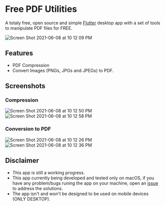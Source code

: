 # Free PDF Utilities

A totaly free, open source and simple [Flutter](https://flutter.dev) desktop app with a set of tools to manipulate PDF files for FREE.

![Screen Shot 2021-06-08 at 10 12 09 PM](https://user-images.githubusercontent.com/56558577/121251056-bca52d00-c8a6-11eb-8175-b3f399078886.png)

## Features
- PDF Compression
- Convert Images (PNGs, JPGs and JPEGs) to PDF.

## Screenshots

### Compression
![Screen Shot 2021-06-08 at 10 12 50 PM](https://user-images.githubusercontent.com/56558577/121251309-03932280-c8a7-11eb-8dc0-221457e2247f.png)
![Screen Shot 2021-06-08 at 10 12 58 PM](https://user-images.githubusercontent.com/56558577/121251299-01c95f00-c8a7-11eb-9e7f-78d384f138d9.png)

### Conversion to PDF
![Screen Shot 2021-06-08 at 10 12 26 PM](https://user-images.githubusercontent.com/56558577/121251319-055ce600-c8a7-11eb-804b-2f0c500e78c8.png)
![Screen Shot 2021-06-08 at 10 12 36 PM](https://user-images.githubusercontent.com/56558577/121251315-042bb900-c8a7-11eb-9504-563303d799cd.png)


## Disclaimer
- This app is still a working progress.
- This app currently being developed and tested only on macOS, if you have any problem/bugs runing the app on your machine, open an [issue](https://github.com/AhmedAbouelkher/free_pdf_utilities/issues) to address the solutions.
- The app isn't and won't be designed to be used on mobile devices (ONLY DESKTOP).
